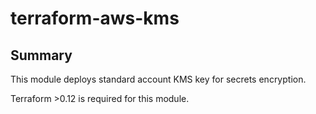 # terraform-aws-kms
## Summary
This module deploys standard account KMS key for secrets encryption.

Terraform >0.12 is required for this module.
